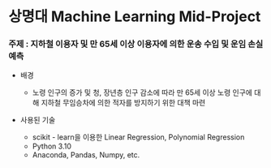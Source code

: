 # 상명대 Machine Learning Mid-Project

<h3>주제 : 지하철 이용자 및 만 65세 이상 이용자에 의한 운송 수입 및 운임 손실 예측</h3>

* 배경
  * 노령 인구의 증가 및 청, 장년층 인구 감소에 따라 만 65세 이상 노령 인구에 대해 지하철 무임승차에 의한 적자를 방지하기 위한 대책 마련  

* 사용된 기술
  * scikit - learn을 이용한 Linear Regression, Polynomial Regression
  * Python 3.10
  * Anaconda, Pandas, Numpy, etc.
